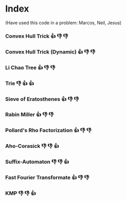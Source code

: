 # Index

(Have used this code in a problem: Marcos, Neil, Jesus)

### Convex Hull Trick :+1: :-1: :-1:
### Convex Hull Trick (Dynamic) :+1: :-1: :-1:
### Li Chao Tree :+1: :-1: :-1:
### Trie :-1: :+1: :+1:
### Sieve of Eratosthenes :+1: :-1: :-1:
### Rabin Miller :+1: :-1: :-1:
### Pollard's Rho Factorization :+1: :-1: :-1:
### Aho-Corasick :-1: :-1: :+1:
### Suffix-Automaton :-1: :-1: :+1:
### Fast Fourier Transformate :+1: :-1: :-1:
### KMP :-1: :-1: :+1:

